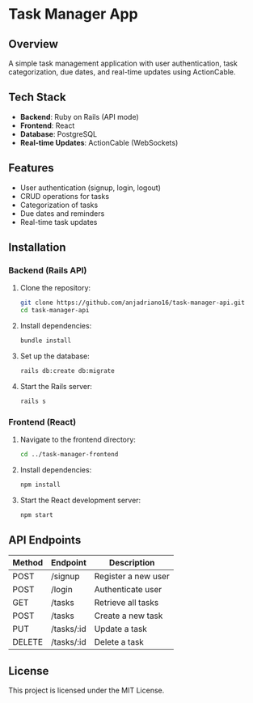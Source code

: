 # Task Manager App

## Overview
A simple task management application with user authentication, task categorization, due dates, and real-time updates using ActionCable.

## Tech Stack
- **Backend**: Ruby on Rails (API mode)
- **Frontend**: React
- **Database**: PostgreSQL
- **Real-time Updates**: ActionCable (WebSockets)

## Features
- User authentication (signup, login, logout)
- CRUD operations for tasks
- Categorization of tasks
- Due dates and reminders
- Real-time task updates

## Installation

### Backend (Rails API)
1. Clone the repository:
   ```sh
   git clone https://github.com/anjadriano16/task-manager-api.git
   cd task-manager-api
   ```
2. Install dependencies:
   ```sh
   bundle install
   ```
3. Set up the database:
   ```sh
   rails db:create db:migrate
   ```
4. Start the Rails server:
   ```sh
   rails s
   ```

### Frontend (React)
1. Navigate to the frontend directory:
   ```sh
   cd ../task-manager-frontend
   ```
2. Install dependencies:
   ```sh
   npm install
   ```
3. Start the React development server:
   ```sh
   npm start
   ```

## API Endpoints
| Method | Endpoint | Description |
|--------|---------|-------------|
| POST | /signup | Register a new user |
| POST | /login | Authenticate user |
| GET | /tasks | Retrieve all tasks |
| POST | /tasks | Create a new task |
| PUT | /tasks/:id | Update a task |
| DELETE | /tasks/:id | Delete a task |

## License
This project is licensed under the MIT License.

